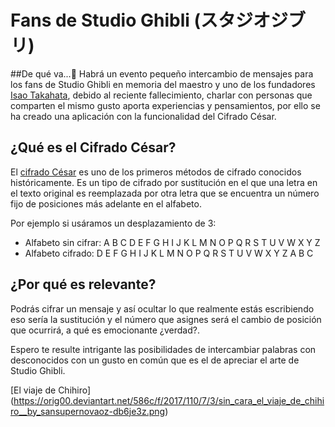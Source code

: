 # Fans de Studio Ghibli (スタジオジブリ)

##De qué va...:musical_note:
Habrá un evento pequeño intercambio de mensajes para los fans de Studio Ghibli en memoria del  maestro y uno de los fundadores [Isao Takahata](https://es.wikipedia.org/wiki/Isao_Takahata),  debido al reciente fallecimiento, charlar con personas que comparten el mismo gusto aporta experiencias y pensamientos, por ello se ha creado una aplicación con la funcionalidad del Cifrado César.

## ¿Qué es el Cifrado César? 
El [cifrado César](https://en.wikipedia.org/wiki/Caesar_cipher) es uno de los
primeros métodos de cifrado conocidos históricamente. Es un tipo de cifrado por
sustitución en el que una letra en el texto original es reemplazada por otra
letra que se encuentra un número fijo de posiciones más adelante en el alfabeto.

Por ejemplo si usáramos un desplazamiento de 3:

* Alfabeto sin cifrar: A B C D E F G H I J K L M N O P Q R S T U V W X Y Z
* Alfabeto cifrado: D E F G H I J K L M N O P Q R S T U V W X Y Z A B C

## ¿Por qué es relevante? 

Podrás cifrar un mensaje y así ocultar lo que realmente estás escribiendo eso sería la sustitución y el número que asignes será el cambio de posición que ocurrirá, a qué es emocionante ¿verdad?.

Espero te resulte intrigante las posibilidades de intercambiar palabras con desconocidos con un gusto en común que es el de apreciar el arte de Studio Ghibli.

[El viaje de Chihiro] (https://orig00.deviantart.net/586c/f/2017/110/7/3/sin_cara_el_viaje_de_chihiro__by_sansupernovaoz-db6je3z.png)
